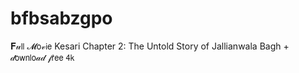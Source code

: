 # bfbsabzgpo
 𝐅𝓊𝗅𝗅 𝓜𝗈𝓋𝗂𝖾 Kesari Chapter 2: The Untold Story of Jallianwala Bagh + 𝒹𝗈𝗐𝗇𝗅𝗈𝒶𝒹 𝒻𝗋𝖾𝖾 𝟦𝗄 
